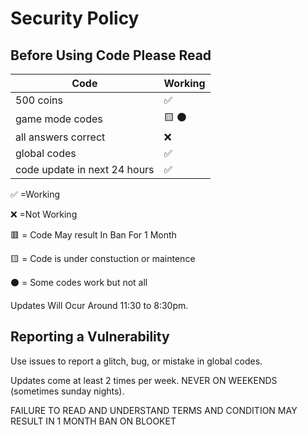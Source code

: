 # Security Policy

## Before Using Code Please Read


| Code |   Working        |
| ------- | ------------------ |
| 500 coins  | :white_check_mark: |
| game mode codes  |:yellow_square: ⚫|
| all answers correct  |:x:|
| global codes | ✅ |
| code update in next 24 hours  | ✅ 

:white_check_mark:    =Working


:x:                   =Not Working  


🟥                   = Code May result In Ban For 1 Month

🟨                   = Code is under constuction or maintence 

⚫                   = Some codes work but not all

Updates Will Ocur Around 11:30 to 8:30pm.

## Reporting a Vulnerability

Use issues to report a glitch, bug, or mistake in global codes.

Updates come at least 2 times per week. NEVER ON WEEKENDS (sometimes sunday nights).



FAILURE TO READ AND UNDERSTAND TERMS AND CONDITION MAY RESULT IN 1 MONTH BAN ON BLOOKET
